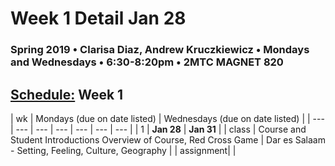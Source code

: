 # Week 1 Detail Jan 28

### Spring 2019 • Clarisa Diaz, Andrew Kruczkiewicz • Mondays and Wednesdays • 6:30-8:20pm • 2MTC MAGNET 820

## [Schedule:](./) Week 1

| wk | Mondays \(due on date listed\) | Wednesdays \(due on date listed\) |
| --- | --- | --- | --- | --- | --- | --- |
| 1 | **Jan 28** | **Jan 31** |
| class | Course and Student Introductions Overview of Course, Red Cross Game | Dar es Salaam - Setting, Feeling, Culture, Geography  |
| assignment|   |   

